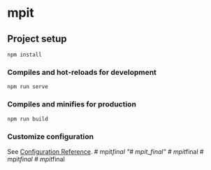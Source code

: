 # mpit

## Project setup
```
npm install
```

### Compiles and hot-reloads for development
```
npm run serve
```

### Compiles and minifies for production
```
npm run build
```

### Customize configuration
See [Configuration Reference](https://cli.vuejs.org/config/).
#   m p i t _ f i n a l  
 "# mpit_final" 
#   m p i t _ f i n a l  
 #   m p i t _ f i n a l  
 #   m p i t _ f i n a l  
 